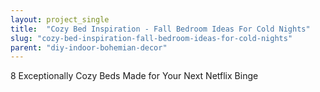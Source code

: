 ```yaml
---
layout: project_single
title:  "Cozy Bed Inspiration - Fall Bedroom Ideas For Cold Nights"
slug: "cozy-bed-inspiration-fall-bedroom-ideas-for-cold-nights"
parent: "diy-indoor-bohemian-decor"
---
```

8 Exceptionally Cozy Beds Made for Your Next Netflix Binge